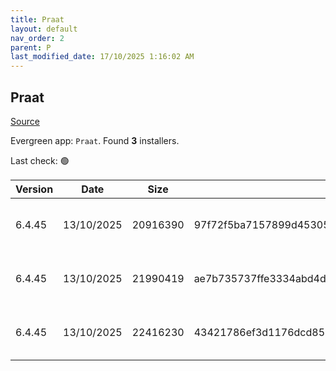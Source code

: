 ```yaml
---
title: Praat
layout: default
nav_order: 2
parent: P
last_modified_date: 17/10/2025 1:16:02 AM
---
```


## Praat

[Source](https://www.fon.hum.uva.nl/praat/)

Evergreen app: `Praat`. Found **3** installers.

Last check: 🟢

| Version | Date       | Size     | Sha256                                                           | Architecture | InstallerType | Type | URI                                                                                                                                                                                          |
| ------- | ---------- | -------- | ---------------------------------------------------------------- | ------------ | ------------- | ---- | -------------------------------------------------------------------------------------------------------------------------------------------------------------------------------------------- |
| 6.4.45  | 13/10/2025 | 20916390 | 97f72f5ba7157899d4530572065c35639eab17d2a6fe8df75de7331283aa6a6d | ARM64        | Default       | zip  | [https://github.com/praat/praat.github.io/releases/download/v6.4.45/praat6445_win-arm64.zip](https://github.com/praat/praat.github.io/releases/download/v6.4.45/praat6445_win-arm64.zip)     |
| 6.4.45  | 13/10/2025 | 21990419 | ae7b735737ffe3334abd4d0e6b1103c283d457f5b4d1fe0be890b51a366139b7 | x64          | Default       | zip  | [https://github.com/praat/praat.github.io/releases/download/v6.4.45/praat6445_win-intel64.zip](https://github.com/praat/praat.github.io/releases/download/v6.4.45/praat6445_win-intel64.zip) |
| 6.4.45  | 13/10/2025 | 22416230 | 43421786ef3d1176dcd853c05622f193962970dc9d51d02740bd24db00b211de | x86          | Default       | zip  | [https://github.com/praat/praat.github.io/releases/download/v6.4.45/praat6445_win-intel32.zip](https://github.com/praat/praat.github.io/releases/download/v6.4.45/praat6445_win-intel32.zip) |
